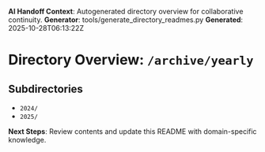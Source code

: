 <!-- AI-Handoff:START -->
**AI Handoff Context**: Autogenerated directory overview for collaborative continuity.
**Generator**: tools/generate_directory_readmes.py
**Generated**: 2025-10-28T06:13:22Z
<!-- AI-Handoff:END -->

# Directory Overview: `/archive/yearly`

## Subdirectories
- `2024/`
- `2025/`

<!-- AI-Handoff:FOOTER-START -->
**Next Steps**: Review contents and update this README with domain-specific knowledge.
<!-- AI-Handoff:FOOTER-END -->

